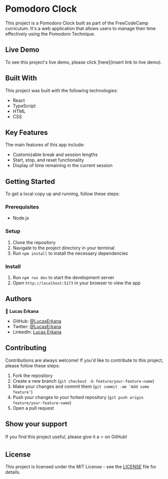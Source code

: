 # Pomodoro Clock

This project is a Pomodoro Clock built as part of the FreeCodeCamp curriculum. It's a web application that allows users to manage their time effectively using the Pomodoro Technique.

## Live Demo

To see this project's live demo, please click [here](insert link to live demo).

## Built With

This project was built with the following technologies:

- React
- TypeScript
- HTML
- CSS

## Key Features

The main features of this app include:

- Customizable break and session lengths
- Start, stop, and reset functionality
- Display of time remaining in the current session

## Getting Started

To get a local copy up and running, follow these steps:

### Prerequisites

- Node.js

### Setup

1. Clone the repository
2. Navigate to the project directory in your terminal
3. Run `npm install` to install the necessary dependencies

### Install

1. Run `npm run dev` to start the development server
2. Open `http://localhost:5173` in your browser to view the app

## Authors

👤 **Lucas Erkana**

- GitHub: [@LucasErkana](https://github.com/LucasErkana)
- Twitter: [@LucasErkana](https://twitter.com/@LucasErkana)
- LinkedIn: [Lucas Erkana](https://www.linkedin.com/in/lucas-erkana/)

## Contributing

Contributions are always welcome! If you'd like to contribute to this project, please follow these steps:

1. Fork the repository
2. Create a new branch (`git checkout -b feature/your-feature-name`)
3. Make your changes and commit them (`git commit -am 'Add some feature'`)
4. Push your changes to your forked repository (`git push origin feature/your-feature-name`)
5. Open a pull request

## Show your support

If you find this project useful, please give it a ⭐️ on GitHub!

## License

This project is licensed under the MIT License - see the [LICENSE](./LICENSE) file for details.
